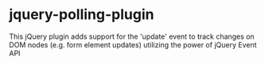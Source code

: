 jquery-polling-plugin
=====================

This jQuery plugin adds support for the 'update' event to track changes on DOM nodes (e.g. form element updates) utilizing the power of jQuery Event API
